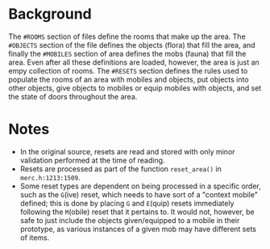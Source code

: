 ﻿# Background
The ```#ROOMS``` section of files define the rooms that make up the area. The
```#OBJECTS``` section of the file defines the objects (flora) that fill the
area, and finally the ```#MOBILES``` section of area defines the mobs (fauna)
that fill the area. Even after all these definitions are loaded, however, the
area is just an empy collection of rooms. The ```#RESETS``` section defines
the rules used to populate the rooms of an area with mobiles and objects, put
objects into other objects, give objects to mobiles or equip mobiles with
objects, and set the state of doors throughout the area.

# Notes
* In the original source, resets are read and stored with only minor validation
performed at the time of reading.
* Resets are processed as part of the function ```reset_area()``` in
```merc.h:1213:1509```.
* Some reset types are dependent on being processed in a specific order, such
as the ```G```(ive) reset, which needs to have sort of a "context mobile"
defined; this is done by placing ```G``` and ```E```(quip) resets immediately
following the ```M```(obile) reset that it pertains to. It would not, however,
be safe to just include the objects given/equipped to a mobile in their
prototype, as various instances of a given mob may have different sets of items.
